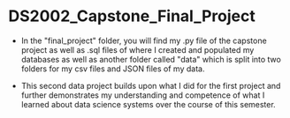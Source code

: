 # DS2002_Capstone_Final_Project

- In the "final_project" folder, you will find my .py file of the capstone project as well as .sql files of where I created and populated my databases as well as another folder called "data" which is split into two folders for my csv files and JSON files of my data. 

- This second data project builds upon what I did for the first project and further demonstrates my understanding and competence of what I learned about data science systems over the course of this semester. 
